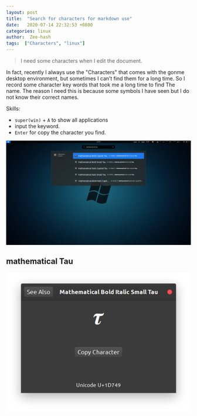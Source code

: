 ```yaml
---
layout: post
title:  "Search for characters for markdown use"
date:   2020-07-14 22:32:53 +0800
categories: linux
author:  Zee-hash
tags:  ["Characters", "linux"]
---
```


> I need some characters when I edit the document.  

In fact, recently I always use the "Characters" that comes with the gonme desktop environment, but sometimes I can’t find them for a long time. So I record some character key words that took me a long time to find The name.
The reason I need this is because some symbols I have seen but I do not know their correct names.

Skills:  
+ `super(win)` + `A` to show all applications  
+ input the keyword.  
+ `Enter` for copy the character you find.  

![Search Result](/assets/images/post_images/20200714search-results.png)

## mathematical Tau
![Characters](/assets/images/post_images/20200714Characters.png)  



